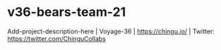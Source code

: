 # v36-bears-team-21
Add-project-description-here | Voyage-36 | https://chingu.io/ | Twitter: https://twitter.com/ChinguCollabs
